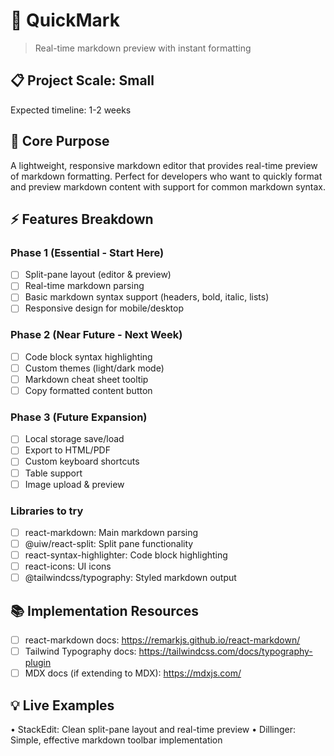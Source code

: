 # 📝 QuickMark
> Real-time markdown preview with instant formatting

## 📋 Project Scale: Small
Expected timeline: 1-2 weeks

## 🎯 Core Purpose
A lightweight, responsive markdown editor that provides real-time preview of markdown formatting. Perfect for developers who want to quickly format and preview markdown content with support for common markdown syntax.

## ⚡ Features Breakdown

### Phase 1 (Essential - Start Here)
- [ ] Split-pane layout (editor & preview)
- [ ] Real-time markdown parsing
- [ ] Basic markdown syntax support (headers, bold, italic, lists)
- [ ] Responsive design for mobile/desktop

### Phase 2 (Near Future - Next Week)
- [ ] Code block syntax highlighting
- [ ] Custom themes (light/dark mode)
- [ ] Markdown cheat sheet tooltip
- [ ] Copy formatted content button

### Phase 3 (Future Expansion)
- [ ] Local storage save/load
- [ ] Export to HTML/PDF
- [ ] Custom keyboard shortcuts
- [ ] Table support
- [ ] Image upload & preview

### Libraries to try
- [ ] react-markdown: Main markdown parsing
- [ ] @uiw/react-split: Split pane functionality
- [ ] react-syntax-highlighter: Code block highlighting
- [ ] react-icons: UI icons
- [ ] @tailwindcss/typography: Styled markdown output

## 📚 Implementation Resources
- [ ] react-markdown docs: https://remarkjs.github.io/react-markdown/
- [ ] Tailwind Typography docs: https://tailwindcss.com/docs/typography-plugin
- [ ] MDX docs (if extending to MDX): https://mdxjs.com/

## 💡 Live Examples
• StackEdit: Clean split-pane layout and real-time preview
• Dillinger: Simple, effective markdown toolbar implementation
